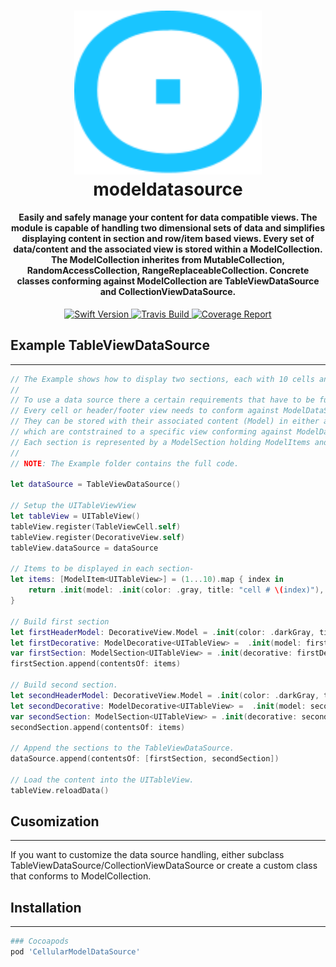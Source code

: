 <!-- markdownlint-disable MD002 MD033 MD041 -->
<h1 align="center">
  <a href="https://cellular.de">
    <img src="./.github/cellular.svg" width="300" max-width="50%">
  </a>
  <br>modeldatasource<br>
</h1>


<h4 align="center">
Easily and safely manage your content for data compatible views. The module is capable of handling two dimensional sets of data and simplifies displaying content in section and row/item based views.
Every set of data/content and the associated view is stored within a ModelCollection. The ModelCollection inherites from MutableCollection, RandomAccessCollection, RangeReplaceableCollection. Concrete classes conforming against ModelCollection are TableViewDataSource and CollectionViewDataSource.
</h4>

<p align="center">
    <a href="https://swift.org">
        <img src="https://img.shields.io/badge/swift-4.2-orange.svg?style=flat" alt="Swift Version">
    </a>
    <a href="http://travis-ci.com/cellular/modeldatasource-swift/">
        <img src="https://img.shields.io/travis/com/cellular/networking-swift.svg" alt="Travis Build">
    </a>
     <a href="https://codecov.io/gh/cellular/modeldatasource-swift">
        <img src="https://codecov.io/gh/cellular/modeldatasource-swift/branch/master/graph/badge.svg" alt="Coverage Report">
    </a>
</p>
<!-- markdownlint-enable MD033 -->

## Example TableViewDataSource
---

```swift
// The Example shows how to display two sections, each with 10 cells and a header.
//
// To use a data source there a certain requirements that have to be fulfilled:
// Every cell or header/footer view needs to conform against ModelDataSourceViewDisplayable. 
// They can be stored with their associated content (Model) in either a ModelItem or ModelDecorative
// which are contstrained to a specific view conforming against ModelDataSourceView (e.g. UITableView). 
// Each section is represented by a ModelSection holding ModelItems and ModelDecoratives.
//
// NOTE: The Example folder contains the full code.

let dataSource = TableViewDataSource()

// Setup the UITableViewView
let tableView = UITableView()
tableView.register(TableViewCell.self)
tableView.register(DecorativeView.self)
tableView.dataSource = dataSource

// Items to be displayed in each section-
let items: [ModelItem<UITableView>] = (1...10).map { index in
    return .init(model: .init(color: .gray, title: "cell # \(index)"), cell: TableViewCell.self)
}

// Build first section
let firstHeaderModel: DecorativeView.Model = .init(color: .darkGray, title: "Header 1")
let firstDecorative: ModelDecorative<UITableView> =  .init(model: firstHeaderModel, view: DecorativeView.self)
var firstSection: ModelSection<UITableView> = .init(decorative: firstDecorative, kind: .header)
firstSection.append(contentsOf: items)

// Build second section.
let secondHeaderModel: DecorativeView.Model = .init(color: .darkGray, title: "Header 2")
let secondDecorative: ModelDecorative<UITableView> =  .init(model: secondHeaderModel, view: DecorativeView.self)
var secondSection: ModelSection<UITableView> = .init(decorative: secondDecorative, kind: .header)
secondSection.append(contentsOf: items)

// Append the sections to the TableViewDataSource.
dataSource.append(contentsOf: [firstSection, secondSection])

// Load the content into the UITableView.
tableView.reloadData()

```


## Cusomization
---
If you want to customize the data source handling, either subclass TableViewDataSource/CollectionViewDataSource or create a custom class that conforms to ModelCollection.

## Installation
---

```ruby
### Cocoapods
pod 'CellularModelDataSource'
```